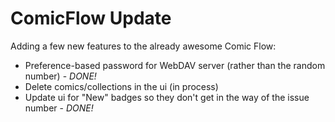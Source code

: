 ComicFlow Update
================

Adding a few new features to the already awesome Comic Flow:

* Preference-based password for WebDAV server (rather than the random number) - *DONE!*
* Delete comics/collections in the ui (in process)
* Update ui for "New" badges so they don't get in the way of the issue number - *DONE!*

